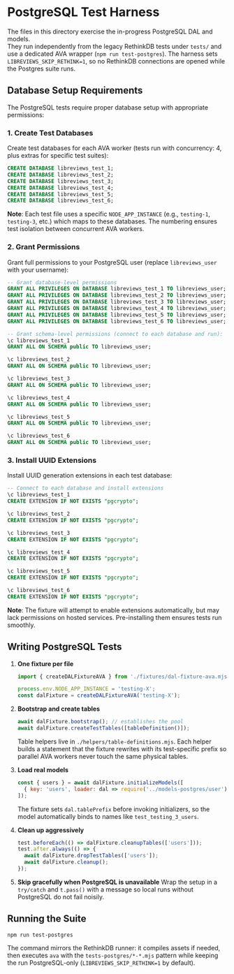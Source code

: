 # PostgreSQL Test Harness

The files in this directory exercise the in-progress PostgreSQL DAL and models.  
They run independently from the legacy RethinkDB tests under `tests/` and use a
dedicated AVA wrapper (`npm run test-postgres`). The harness sets `LIBREVIEWS_SKIP_RETHINK=1`, so no RethinkDB
connections are opened while the Postgres suite runs.

## Database Setup Requirements

The PostgreSQL tests require proper database setup with appropriate permissions:

### 1. Create Test Databases

Create test databases for each AVA worker (tests run with concurrency: 4, plus extras for specific test suites):

```sql
CREATE DATABASE libreviews_test_1;
CREATE DATABASE libreviews_test_2;
CREATE DATABASE libreviews_test_3;
CREATE DATABASE libreviews_test_4;
CREATE DATABASE libreviews_test_5;
CREATE DATABASE libreviews_test_6;
```

**Note**: Each test file uses a specific `NODE_APP_INSTANCE` (e.g., `testing-1`, `testing-3`, etc.) which maps to these databases. The numbering ensures test isolation between concurrent AVA workers.

### 2. Grant Permissions

Grant full permissions to your PostgreSQL user (replace `libreviews_user` with your username):

```sql
-- Grant database-level permissions
GRANT ALL PRIVILEGES ON DATABASE libreviews_test_1 TO libreviews_user;
GRANT ALL PRIVILEGES ON DATABASE libreviews_test_2 TO libreviews_user;
GRANT ALL PRIVILEGES ON DATABASE libreviews_test_3 TO libreviews_user;
GRANT ALL PRIVILEGES ON DATABASE libreviews_test_4 TO libreviews_user;
GRANT ALL PRIVILEGES ON DATABASE libreviews_test_5 TO libreviews_user;
GRANT ALL PRIVILEGES ON DATABASE libreviews_test_6 TO libreviews_user;

-- Grant schema-level permissions (connect to each database and run):
\c libreviews_test_1
GRANT ALL ON SCHEMA public TO libreviews_user;

\c libreviews_test_2
GRANT ALL ON SCHEMA public TO libreviews_user;

\c libreviews_test_3
GRANT ALL ON SCHEMA public TO libreviews_user;

\c libreviews_test_4
GRANT ALL ON SCHEMA public TO libreviews_user;

\c libreviews_test_5
GRANT ALL ON SCHEMA public TO libreviews_user;

\c libreviews_test_6
GRANT ALL ON SCHEMA public TO libreviews_user;
```

### 3. Install UUID Extensions

Install UUID generation extensions in each test database:

```sql
-- Connect to each database and install extensions
\c libreviews_test_1
CREATE EXTENSION IF NOT EXISTS "pgcrypto";

\c libreviews_test_2
CREATE EXTENSION IF NOT EXISTS "pgcrypto";

\c libreviews_test_3
CREATE EXTENSION IF NOT EXISTS "pgcrypto";

\c libreviews_test_4
CREATE EXTENSION IF NOT EXISTS "pgcrypto";

\c libreviews_test_5
CREATE EXTENSION IF NOT EXISTS "pgcrypto";

\c libreviews_test_6
CREATE EXTENSION IF NOT EXISTS "pgcrypto";
```

**Note**: The fixture will attempt to enable extensions automatically, but may lack permissions on hosted services. Pre-installing them ensures tests run smoothly.

## Writing PostgreSQL Tests

1. **One fixture per file**
   ```js
   import { createDALFixtureAVA } from './fixtures/dal-fixture-ava.mjs';

   process.env.NODE_APP_INSTANCE = 'testing-X';
   const dalFixture = createDALFixtureAVA('testing-X');
   ```

2. **Bootstrap and create tables**
   ```js
   await dalFixture.bootstrap(); // establishes the pool
   await dalFixture.createTestTables([tableDefinition()]);
   ```

   Table helpers live in `./helpers/table-definitions.mjs`. Each helper builds
   a statement that the fixture rewrites with its test-specific prefix so
   parallel AVA workers never touch the same physical tables.

3. **Load real models**
   ```js
   const { users } = await dalFixture.initializeModels([
     { key: 'users', loader: dal => require('../models-postgres/user').initializeUserModel(dal) }
   ]);
   ```

   The fixture sets `dal.tablePrefix` before invoking initializers, so the model
   automatically binds to names like `test_testing_3_users`.

4. **Clean up aggressively**
   ```js
   test.beforeEach(() => dalFixture.cleanupTables(['users']));
   test.after.always(() => {
     await dalFixture.dropTestTables(['users']);
     await dalFixture.cleanup();
   });
   ```

5. **Skip gracefully when PostgreSQL is unavailable**
   Wrap the setup in a `try/catch` and `t.pass()` with a message so local runs
   without PostgreSQL do not fail noisily.

## Running the Suite

```
npm run test-postgres
```

The command mirrors the RethinkDB runner: it compiles assets if needed, then
executes `ava` with the `tests-postgres/*-*.mjs` pattern while keeping the run
PostgreSQL-only (`LIBREVIEWS_SKIP_RETHINK=1` by default).
